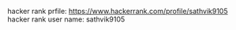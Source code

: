 hacker rank prfile: https://www.hackerrank.com/profile/sathvik9105
<br>
hacker rank user name: sathvik9105
